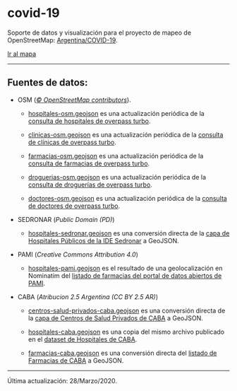 # covid-19
Soporte de datos y visualización para el proyecto de mapeo de OpenStreetMap: [Argentina/COVID-19](https://wiki.openstreetmap.org/wiki/ES:Argentina/COVID-19).

[Ir al mapa](http://umap.openstreetmap.fr/en/map/argentinacovid-19_437045)

----

## Fuentes de datos:

* OSM (*[© OpenStreetMap contributors](https://www.openstreetmap.org/copyright)*).

  * [hospitales-osm.geojson](https://github.com/gabriel-de-luca/covid-19/blob/master/hospitales-osm.geojson) es una actualización periódica de la [consulta de hospitales de overpass turbo](https://overpass-turbo.eu/s/S1i).
  
  * [clinicas-osm.geojson](https://github.com/gabriel-de-luca/covid-19/blob/master/clinicas-osm.geojson) es una actualización periódica de la [consulta de clínicas de overpass turbo](https://overpass-turbo.eu/s/S1o).
  
  * [farmacias-osm.geojson](https://github.com/gabriel-de-luca/covid-19/blob/master/farmacias-osm.geojson) es una actualización periódica de la [consulta de farmacias de overpass turbo](https://overpass-turbo.eu/s/S1b).

  * [droguerias-osm.geojson](https://github.com/gabriel-de-luca/covid-19/blob/master/droguerias-osm.geojson) es una actualización periódica de la [consulta de droguerías de overpass turbo](https://overpass-turbo.eu/s/S1a).
  
  * [doctores-osm.geojson](https://github.com/gabriel-de-luca/covid-19/blob/master/doctores-osm.geojson) es una actualización periódica de la [consulta de doctores de overpass turbo](https://overpass-turbo.eu/s/S1y).

* SEDRONAR (*Public Domain (PD)*)

  * [hospitales-sedronar.geojson](https://github.com/gabriel-de-luca/covid-19/blob/master/hospitales-sedronar.geojson) es una conversión directa de la [capa de Hospitales Públicos de la IDE Sedronar](http://ide.sedronar.gov.ar/layers/geonode:web_hospitales_publicos_sisa) a GeoJSON.
  
* PAMI (*Creative Commons Attribution 4.0*)

  * [hospitales-pami.geojson](https://github.com/gabriel-de-luca/covid-19/blob/master/hospitales-sedronar.geojson) es el resultado de una geolocalización en Nominatim del [listado de farmacias del portal de datos abiertos de PAMI](https://datos.pami.org.ar/dataset/farmacias).

* CABA (*Atribucion 2.5 Argentina (CC BY 2.5 AR)*)

  * [centros-salud-privados-caba.geojson](https://github.com/gabriel-de-luca/covid-19/blob/master/centros-salud-privados-caba.geojson) es una conversión directa de la [capa de Centros de Salud Privados de CABA](https://data.buenosaires.gob.ar/dataset/centros-salud-privados) a GeoJSON.
  
  * [hospitales-caba.geojson](https://github.com/gabriel-de-luca/covid-19/blob/master/hospitales-caba.geojson) es una copia del mismo archivo publicado en el [dataset de Hospitales de CABA](https://data.buenosaires.gob.ar/dataset/hospitales).
  
  * [farmacias-caba.geojson](https://github.com/gabriel-de-luca/covid-19/blob/master/farmacias-caba.geojsonn) es una conversión directa del [listado de Farmacias de CABA](https://data.buenosaires.gob.ar/dataset/farmacias) a GeoJSON.

----

Última actualización: 28/Marzo/2020.


